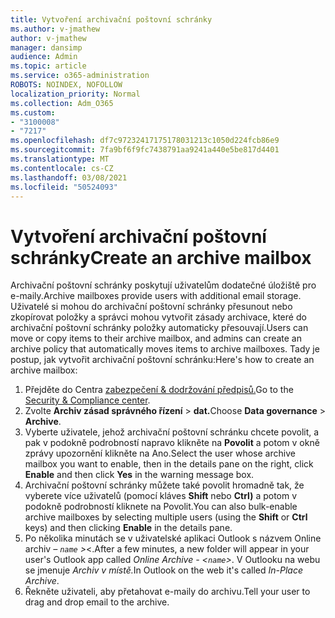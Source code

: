 ```yaml
---
title: Vytvoření archivační poštovní schránky
ms.author: v-jmathew
author: v-jmathew
manager: dansimp
audience: Admin
ms.topic: article
ms.service: o365-administration
ROBOTS: NOINDEX, NOFOLLOW
localization_priority: Normal
ms.collection: Adm_O365
ms.custom:
- "3100008"
- "7217"
ms.openlocfilehash: df7c97232417175178031213c1050d224fcb86e9
ms.sourcegitcommit: 7fa9bf6f9fc7438791aa9241a440e5be817d4401
ms.translationtype: MT
ms.contentlocale: cs-CZ
ms.lasthandoff: 03/08/2021
ms.locfileid: "50524093"
---
```

# <a name="create-an-archive-mailbox"></a><span data-ttu-id="7eae5-102">Vytvoření archivační poštovní schránky</span><span class="sxs-lookup"><span data-stu-id="7eae5-102">Create an archive mailbox</span></span>

<span data-ttu-id="7eae5-103">Archivační poštovní schránky poskytují uživatelům dodatečné úložiště pro e-maily.</span><span class="sxs-lookup"><span data-stu-id="7eae5-103">Archive mailboxes provide users with additional email storage.</span></span> <span data-ttu-id="7eae5-104">Uživatelé si mohou do archivační poštovní schránky přesunout nebo zkopírovat položky a správci mohou vytvořit zásady archivace, které do archivační poštovní schránky položky automaticky přesouvají.</span><span class="sxs-lookup"><span data-stu-id="7eae5-104">Users can move or copy items to their archive mailbox, and admins can create an archive policy that automatically moves items to archive mailboxes.</span></span> <span data-ttu-id="7eae5-105">Tady je postup, jak vytvořit archivační poštovní schránku:</span><span class="sxs-lookup"><span data-stu-id="7eae5-105">Here's how to create an archive mailbox:</span></span>

1. <span data-ttu-id="7eae5-106">Přejděte do Centra [zabezpečení & dodržování předpisů.]( https://go.microsoft.com/fwlink/p/?linkid=2077143)</span><span class="sxs-lookup"><span data-stu-id="7eae5-106">Go to the [Security & Compliance center]( https://go.microsoft.com/fwlink/p/?linkid=2077143).</span></span>
2. <span data-ttu-id="7eae5-107">Zvolte **Archiv zásad správného řízení**  >  **dat.**</span><span class="sxs-lookup"><span data-stu-id="7eae5-107">Choose **Data governance** > **Archive**.</span></span>
3. <span data-ttu-id="7eae5-108">Vyberte uživatele, jehož archivační poštovní schránku chcete povolit, a pak v  podokně podrobností napravo klikněte na **Povolit** a potom v okně zprávy upozornění klikněte na Ano.</span><span class="sxs-lookup"><span data-stu-id="7eae5-108">Select the user whose archive mailbox you want to enable, then in the details pane on the right, click **Enable** and then click **Yes** in the warning message box.</span></span>
4. <span data-ttu-id="7eae5-109">Archivační poštovní schránky můžete také povolit hromadně tak, že vyberete  více uživatelů (pomocí kláves **Shift** nebo **Ctrl)** a potom v podokně podrobností kliknete na Povolit.</span><span class="sxs-lookup"><span data-stu-id="7eae5-109">You can also bulk-enable archive mailboxes by selecting multiple users (using the **Shift** or **Ctrl** keys) and then clicking **Enable** in the details pane.</span></span>
5. <span data-ttu-id="7eae5-110">Po několika minutách se v uživatelské aplikaci Outlook s názvem Online archiv *– `name` >*<.</span><span class="sxs-lookup"><span data-stu-id="7eae5-110">After a few minutes, a new folder will appear in your user's Outlook app called *Online Archive - <`name`>*.</span></span> <span data-ttu-id="7eae5-111">V Outlooku na webu se jmenuje *Archiv v místě.*</span><span class="sxs-lookup"><span data-stu-id="7eae5-111">In Outlook on the web it's called *In-Place Archive*.</span></span>
6. <span data-ttu-id="7eae5-112">Řekněte uživateli, aby přetahovat e-maily do archivu.</span><span class="sxs-lookup"><span data-stu-id="7eae5-112">Tell your user to drag and drop email to the archive.</span></span>
